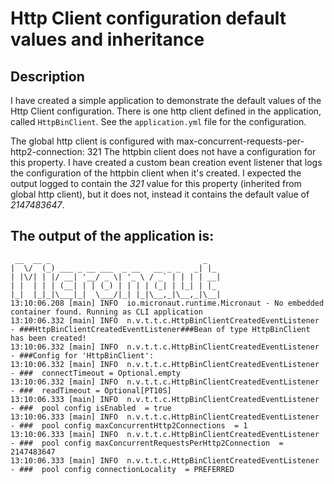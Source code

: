 # Http Client configuration default values and inheritance

## Description
I have created a simple application to demonstrate the default values of the Http Client configuration.
There is one http client defined in the application, called `HttpBinClient`. 
See the `application.yml` file for the configuration.

The global http client is configured with max-concurrent-requests-per-http2-connection: 321
The httpbin client does not have a configuration for this property. 
I have created a custom bean creation event listener that logs the configuration of the 
httpbin client when it's created. I expected the output logged to contain the *321* value 
for this property (inherited from global http client), but it does not, instead it contains 
the default value of *2147483647*. 

## The output of the application is:

```terminaloutput
 __  __ _                                  _   
|  \/  (_) ___ _ __ ___  _ __   __ _ _   _| |_
| |\/| | |/ __| '__/ _ \| '_ \ / _` | | | | __|
| |  | | | (__| | | (_) | | | | (_| | |_| | |_
|_|  |_|_|\___|_|  \___/|_| |_|\__,_|\__,_|\__|
13:10:06.208 [main] INFO  io.micronaut.runtime.Micronaut - No embedded container found. Running as CLI application
13:10:06.332 [main] INFO  n.v.t.t.c.HttpBinClientCreatedEventListener - ###HttpBinClientCreatedEventListener###Bean of type HttpBinClient has been created!
13:10:06.332 [main] INFO  n.v.t.t.c.HttpBinClientCreatedEventListener - ###Config for 'HttpBinClient':
13:10:06.332 [main] INFO  n.v.t.t.c.HttpBinClientCreatedEventListener - ###  connectTimeout = Optional.empty
13:10:06.332 [main] INFO  n.v.t.t.c.HttpBinClientCreatedEventListener - ###  readTimeout = Optional[PT10S]
13:10:06.333 [main] INFO  n.v.t.t.c.HttpBinClientCreatedEventListener - ###  pool config isEnabled  = true
13:10:06.333 [main] INFO  n.v.t.t.c.HttpBinClientCreatedEventListener - ###  pool config maxConcurrentHttp2Connections  = 1
13:10:06.333 [main] INFO  n.v.t.t.c.HttpBinClientCreatedEventListener - ###  pool config maxConcurrentRequestsPerHttp2Connection  = 2147483647
13:10:06.333 [main] INFO  n.v.t.t.c.HttpBinClientCreatedEventListener - ###  pool config connectionLocality  = PREFERRED
```
